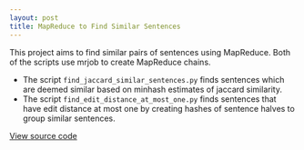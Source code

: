 ```yaml
---
layout: post
title: MapReduce to Find Similar Sentences
---
```


This project aims to find similar pairs of sentences using MapReduce. Both of the scripts use mrjob to create MapReduce chains.

  * The script `find_jaccard_similar_sentences.py` finds sentences which are deemed similar based on minhash estimates of jaccard similarity.
  * The script `find_edit_distance_at_most_one.py` finds sentences that have edit distance at most one by creating hashes of sentence halves to group similar sentences.

[View source code](https://github.com/mikeyrichardson/mapreduce_jaccard_similarity/)  
